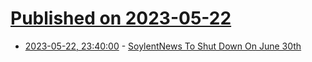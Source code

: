 # [Published on 2023-05-22](index.md)

* [2023-05-22, 23:40:00](https://news.slashdot.org/story/23/05/22/2059211/soylentnews-to-shut-down-on-june-30th?utm_source=rss1.0mainlinkanon&utm_medium=feed) - [SoylentNews To Shut Down On June 30th](https://news.slashdot.org/story/23/05/22/2059211/soylentnews-to-shut-down-on-june-30th?utm_source=rss1.0mainlinkanon&utm_medium=feed)

